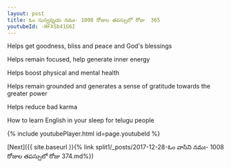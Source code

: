 ```yaml
---
layout: post
title: ఓం సుస్వప్నయ నమః- 1008 రోజుల తపస్సులో రోజు  365
youtubeId: -HFXSb41G6I
---
```

 
 
Helps get goodness, bliss and peace and God's blessings
 
Helps remain focused, help generate inner energy 
 
Helps boost physical and mental health 
 
Helps remain grounded and generates a sense of gratitude towards the greater power 
 
Helps reduce bad karma
 
How to learn English in your sleep for telugu people
 
 
 
 


{% include youtubePlayer.html id=page.youtubeId %}
 
[Next]({{ site.baseurl }}{% link split1/_posts/2017-12-28-ఓం వాసిని నమః- 1008 రోజుల తపస్సులో రోజు  374.md%})
 
